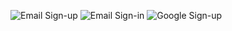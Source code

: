![Email Sign-up](/email-sign-up.png?raw=true "Email Sign-up")
![Email Sign-in](/email-sign-in.png?raw=true "Email Sign-in")
![Google Sign-up](/email-sign-up.png?raw=true "Google Sign-up")